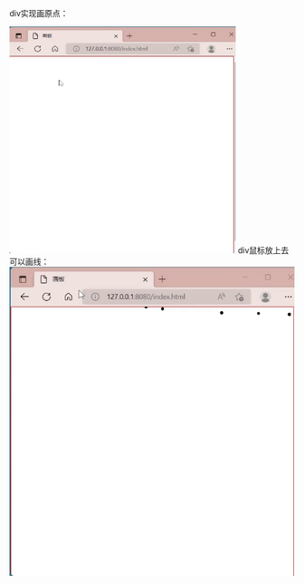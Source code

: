 div实现画原点：

  <img src="https://github.com/changw121/canvas-demo_1/blob/main/images/div_%E5%AE%9E%E7%8E%B0%E7%94%BB%E5%8E%9F%E7%82%B9.gif?raw=true" alt="show" width="400px" height="400px"/>
div鼠标放上去可以画线：

  <img src="https://github.com/changw121/canvas-demo_1/blob/main/images/div_%E9%BC%A0%E6%A0%87%E6%94%BE%E4%B8%8A%E5%8E%BB%E7%94%BB%E7%BA%BF.gif?raw=true" alt="show"  />
